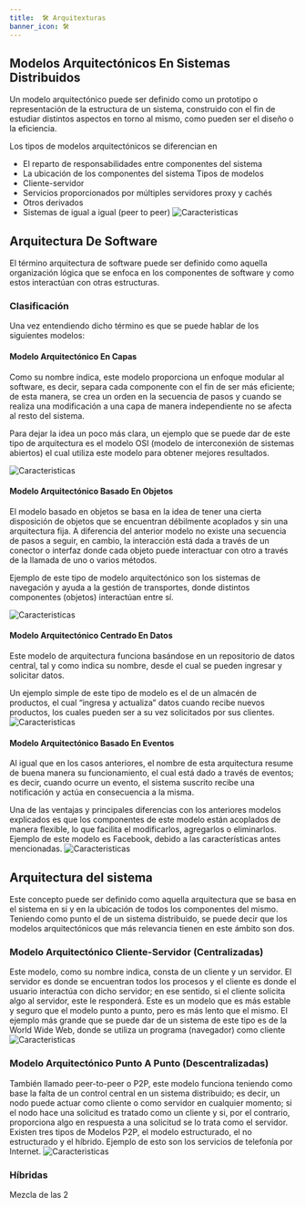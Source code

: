 ```yaml
---
title:  🛠️ Arquitexturas
banner_icon: 🛠️
---
```

## Modelos Arquitectónicos En Sistemas Distribuidos 
Un modelo arquitectónico puede ser definido como un prototipo o representación de la estructura de un sistema, construido con el fin de estudiar distintos aspectos en torno al mismo, como pueden ser el diseño o la eficiencia. 

Los tipos de modelos arquitectónicos se diferencian en 
- El reparto de responsabilidades entre componentes del sistema
- La ubicación de los componentes del sistema 
Tipos de modelos 
- Cliente-servidor 
- Servicios proporcionados por múltiples servidores proxy y cachés
- Otros derivados
- Sistemas de igual a igual (peer to peer)
![Caracteristicas](/sistemas-distribuidos/Examen1/images/peerpeer.webp)

## Arquitectura De Software 
El término arquitectura de software puede ser definido como aquella organización lógica que se enfoca en los componentes de software y como estos interactúan con otras estructuras.

### Clasificación 
Una vez entendiendo dicho término es que se puede hablar de los siguientes modelos: 
#### Modelo Arquitectónico En Capas
Como su nombre indica, este modelo proporciona un enfoque modular al software, es decir, separa cada componente con el fin de ser más eficiente; de esta manera, se crea un orden en la secuencia de pasos y cuando se realiza una modificación a una capa de manera independiente no se afecta al resto del sistema.

Para dejar la idea un poco más clara, un ejemplo que se puede dar de este tipo de arquitectura es el modelo OSI (modelo de interconexión de sistemas abiertos) el cual utiliza este modelo para obtener mejores resultados. 

![Caracteristicas](/sistemas-distribuidos/Examen1/images/capas.png)
#### Modelo Arquitectónico Basado En Objetos
El modelo basado en objetos se basa en la idea de tener una cierta disposición de objetos que se encuentran débilmente acoplados y sin una arquitectura fija. A diferencia del anterior modelo no existe una secuencia de pasos a seguir, en cambio, la interacción está dada a través de un conector o interfaz donde cada objeto puede interactuar con otro a través de la llamada de uno o varios métodos.

Ejemplo de este tipo de modelo arquitectónico son los sistemas de navegación y ayuda a la gestión de transportes, donde distintos componentes (objetos) interactúan entre sí.

![Caracteristicas](/sistemas-distribuidos/Examen1/images/objetos.png)
#### Modelo Arquitectónico Centrado En Datos
Este modelo de arquitectura funciona basándose en un repositorio de datos central, tal y como indica su nombre, desde el cual se pueden ingresar y solicitar datos. 

Un ejemplo simple de este tipo de modelo es el de un almacén de productos, el cual “ingresa y actualiza” datos cuando recibe nuevos productos, los cuales pueden ser a su vez solicitados por sus clientes.
![Caracteristicas](/sistemas-distribuidos/Examen1/images/centdatos.jpg)

#### Modelo Arquitectónico Basado En Eventos
Al igual que en los casos anteriores, el nombre de esta arquitectura resume de buena manera su funcionamiento, el cual está dado a través de eventos; es decir, cuando ocurre un evento, el sistema suscrito recibe una notificación y actúa en consecuencia a la misma. 

Una de las ventajas y principales diferencias con los anteriores modelos explicados es que los componentes de este modelo están acoplados de manera flexible, lo que facilita el modificarlos, agregarlos o eliminarlos. Ejemplo de este modelo es Facebook, debido a las características antes mencionadas.
![Caracteristicas](/sistemas-distribuidos/Examen1/images/eventarch.png)
## Arquitectura del sistema
Este concepto puede ser definido como aquella arquitectura que se basa en el sistema en si y en la ubicación de todos los componentes del mismo. Teniendo como punto el de un sistema distribuido, se puede decir que los modelos arquitectónicos que más relevancia tienen en este ámbito son dos.

### Modelo Arquitectónico Cliente-Servidor (Centralizadas)
Este modelo, como su nombre indica, consta de un cliente y un servidor. El servidor es donde se encuentran todos los procesos y el cliente es donde el usuario interactúa con dicho servidor; en ese sentido, si el cliente solicita algo al servidor, este le responderá. Este es un modelo que es más estable y seguro que el modelo punto a punto, pero es más lento que el mismo. El ejemplo más grande que se puede dar de un sistema de este tipo es de la World Wide Web, donde se utiliza un programa (navegador) como cliente
![Caracteristicas](/sistemas-distribuidos/Examen1/images/clientser.webp)
### Modelo Arquitectónico Punto A Punto (Descentralizadas)
También llamado peer-to-peer o P2P, este modelo funciona teniendo como base la falta de un control central en un sistema distribuido; es decir, un nodo puede actuar como cliente o como servidor en cualquier momento; si el nodo hace una solicitud es tratado como un cliente y si, por el contrario, proporciona algo en respuesta a una solicitud se lo trata como el servidor. Existen tres tipos de Modelos P2P, el modelo estructurado, el no estructurado y el híbrido. Ejemplo de esto son los servicios de telefonía por Internet.
![Caracteristicas](/sistemas-distribuidos/Examen1/images/peertopee.png)
### Híbridas
Mezcla de las 2
